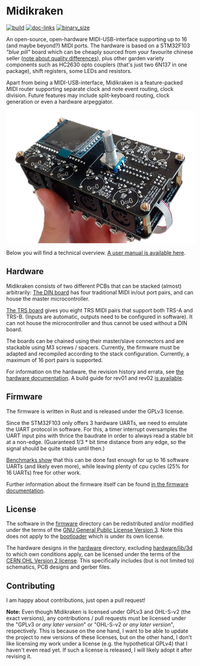 Midikraken
==========

[![build](https://github.com/Windfisch/midikraken/actions/workflows/build.yml/badge.svg)](https://github.com/Windfisch/midikraken/actions/workflows/build.yml)
[![doc-links](https://github.com/Windfisch/midikraken/actions/workflows/doc-links.yml/badge.svg)](https://github.com/Windfisch/midikraken/actions/workflows/doc-links.yml)
[![binary_size](http://seriesci.com/Windfisch/midikraken/series/master/binary_size.svg)](https://seriesci.com/Windfisch/midikraken/series/binary_size)

An open-source, open-hardware MIDI-USB-interface supporting up to 16
(and maybe beyond?) MIDI ports. The hardware is based on a STM32F103
*"blue pill"* board which can be cheaply sourced from your favourite chinese
seller ([note about quality differences](https://github.com/Windfisch/analog-synth/blob/master/bluepill.md)),
plus other garden variety components such as HC2630 opto couplers (that's just
two 6N137 in one package), shift registers, some LEDs and resistors.

Apart from being a MIDI-USB-interface, Midikraken is a feature-packed MIDI
router supporting separate clock and note event routing, clock division.
Future features may include split-keyboard routing, clock generation or even a
hardware arpeggiator.

![Example of a Midikraken configuration](hardware/img/midikraken_trs_din_ui.jpg)

Below you will find a technical overview. [A user manual is available here](documentation/README.md).

Hardware
--------

Midikraken consists of two different PCBs that can be stacked (almost)
arbitrarily: [The DIN board](hardware/din5_pcb) has four traditional MIDI
in/out port pairs, and can house the master microcontroller.

[The TRS board](hardware/trs_pcb) gives you eight TRS MIDI pairs that support
both TRS-A and TRS-B. (Inputs are automatic, outputs need to be configured
in software). It can not house the microcontroller and thus cannot be used
without a DIN board.

The boards can be chained using their master/slave connectors and are
stackable using M3 screws / spacers. Currently, the firmware must be
adapted and recompiled according to the stack configuration. Currently,
a maximum of 16 port pairs is supported.

For information on the hardware, the revision history and errata, see
[the hardware documentation](hardware/README.md). A build guide for rev01
and rev02 [is available](documentation/build_guide/README.md).

Firmware
--------

The firmware is written in Rust and is released under the GPLv3 license.

Since the STM32F103 only offers 3 hardware UARTs, we need to emulate the UART
protocol in software. For this, a timer interrupt oversamples the UART input pins
with thrice the baudrate in order to always read a stable bit at a non-edge.
(Guaranteed 1/3 * bit time distance from any edge, so the signal should be quite
stable until then.)

[Benchmarks show](firmware/benchmark/README.md) that this can be done fast
enough for up to 16 software UARTs (and likely even more), while leaving
plenty of cpu cycles (25% for 16 UARTs) free for other work.

Further information about the firmware itself can be found
[in the firmware documentation](firmware/README.md).

License
-------

The software in the [firmware](firmware) directory can be redistributed
and/or modified under the terms of the
[GNU General Public License Version 3](gpl3.txt). Note this does not apply
to the [bootloader](firmware/sboot/sboot_stm32) which is under its own
license.

The hardware designs in the [hardware](hardware) directory, excluding
[hardware/lib/3d](hardware/lib/3d) to which own conditions apply, can be
licensed under the terms of the [CERN OHL Version 2 license](cern_ohl_s_v2.txt).
This specifically includes (but is not limited to) schematics, PCB designs and
gerber files.

Contributing
------------

I am happy about contributions, just open a pull request!

**Note:** Even though Midikraken is licensed under GPLv3 and OHL-S-v2 (the exact
versions), any contributions / pull requests must be licensed under the
"GPLv3 *or any later version*" or "OHL-S-v2 *or any later version*", respectively.
This is because on the one hand, I want to be able to update the project to new
versions of these licenses, but on the other hand, I don't like licensing my work
under a license (e.g. the hypothetical GPLv4) that I haven't even read yet. If such
a license is released, I will likely adopt it after revising it.
